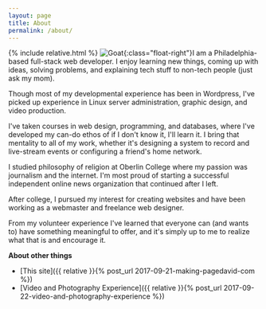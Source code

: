 ```yaml
---
layout: page
title: About
permalink: /about/
---
```

{% include relative.html %}
![Goat]({{relative}}/assets/goat.png){:class="float-right"}I am a Philadelphia-based full-stack web developer. I enjoy learning new things, coming up with ideas, solving problems, and explaining tech stuff to non-tech people (just ask my mom).

Though most of my developmental experience has been in Wordpress, I've picked up experience in Linux server administration, graphic design, and video production.

I've taken courses in web design, programming, and databases, where I've developed my can-do ethos of if I don't know it, I'll learn it. I bring that mentality to all of my work, whether it's designing a system to record and live-stream events or configuring a friend's home network.

I studied philosophy of religion at Oberlin College where my passion was journalism and the internet. I'm most proud of starting a successful independent online news organization that continued after I left.

After college, I pursued my interest for creating websites and have been working as a webmaster and freelance web designer.

From my volunteer experience I've learned that everyone can (and wants to) have something meaningful to offer, and it's simply up to me to realize what that is and encourage it.

**About other things**
- [This site]({{ relative }}{% post_url 2017-09-21-making-pagedavid-com %})
- [Video and Photography Experience]({{ relative }}{% post_url 2017-09-22-video-and-photography-experience %})